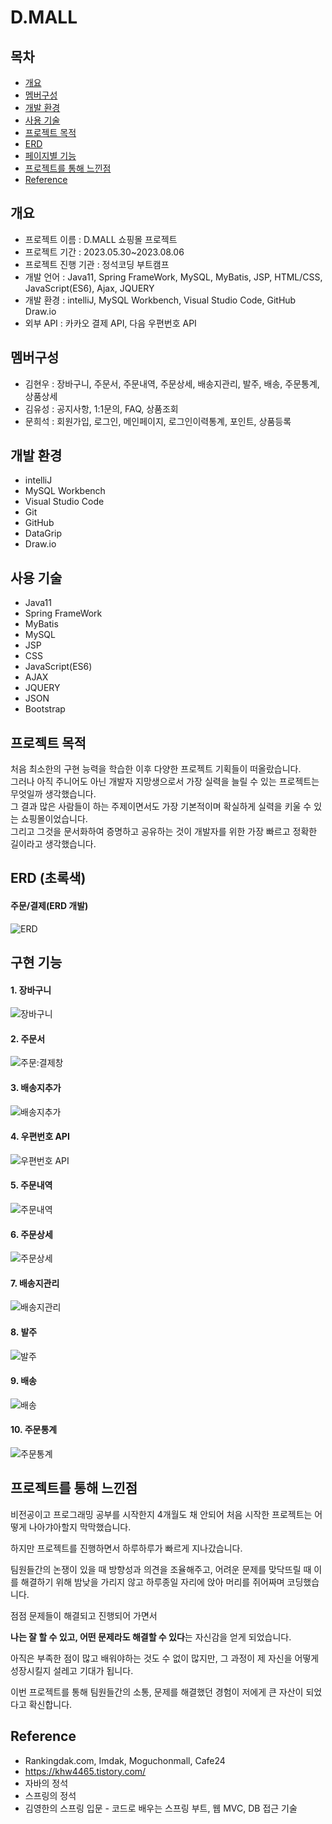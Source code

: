 # D.MALL

## 목차
* [개요](#개요)
* [멤버구성](#멤버구성)
* [개발 환경](#개발-환경)
* [사용 기술](#사용-기술)
* [프로젝트 목적](#프로젝트-목적)
* [ERD](#ERD)
* [페이지별 기능](#페이지별-기능)
* [프로젝트를 통해 느낀점](#프로젝트를-통해-느낀점)
* [Reference](#Reference)


## 개요
* 프로젝트 이름 : D.MALL 쇼핑몰 프로젝트
* 프로젝트 기간 : 2023.05.30~2023.08.06
* 프로젝트 진행 기관 : 정석코딩 부트캠프
* 개발 언어 : Java11, Spring FrameWork, MySQL, MyBatis, JSP, HTML/CSS, JavaScript(ES6), Ajax, JQUERY
* 개발 환경 : intelliJ, MySQL Workbench, Visual Studio Code, GitHub Draw.io
* 외부 API : 카카오 결제 API, 다음 우편번호 API


## 멤버구성
* 김현우 : 장바구니, 주문서, 주문내역, 주문상세, 배송지관리, 발주, 배송, 주문통계, 상품상세<br>
* 김유성 : 공지사항, 1:1문의, FAQ, 상품조회<br>
* 문희석 : 회원가입, 로그인, 메인페이지, 로그인이력통계, 포인트, 상품등록<br>


## 개발 환경
* intelliJ
* MySQL Workbench
* Visual Studio Code
* Git
* GitHub
* DataGrip
* Draw.io


## 사용 기술
* Java11
* Spring FrameWork
* MyBatis
* MySQL
* JSP
* CSS
* JavaScript(ES6)
* AJAX
* JQUERY
* JSON
* Bootstrap


## 프로젝트 목적
처음 최소한의 구현 능력을 학습한 이후 다양한 프로젝트 기획들이 떠올랐습니다.<br>
그러나 아직 주니어도 아닌 개발자 지망생으로서 가장 실력을 늘릴 수 있는 프로젝트는 무엇일까 생각했습니다.<br>
그 결과 많은 사람들이 하는 주제이면서도 가장 기본적이며 확실하게 실력을 키울 수 있는 쇼핑몰이었습니다.<br>
그리고 그것을 문서화하여 증명하고 공유하는 것이 개발자를 위한 가장 빠르고 정확한 길이라고 생각했습니다.<br>


## ERD (초록색)
#### 주문/결제(ERD 개발)

![ERD](https://github.com/khw4465/D.MALL/assets/100522239/f786f5ea-3383-4862-94b7-6d8ed2bd39c8)


## 구현 기능
#### 1. 장바구니

![장바구니](https://github.com/khw4465/D.MALL/assets/100522239/ee5fd4e7-5ca4-4746-a125-93a5b7497f03)

#### 2. 주문서

![주문:결제창](https://github.com/khw4465/D.MALL/assets/100522239/4941b3f8-7c4c-4404-9424-533693453b24)

#### 3. 배송지추가

![배송지추가](https://github.com/khw4465/D.MALL/assets/100522239/7fe5bbca-6268-4f8d-b31f-b17fae2985d9)

#### 4. 우편번호 API

![우편번호 API](https://github.com/khw4465/D.MALL/assets/100522239/4bd090b6-fb2e-4c3f-b115-b99c8e2fc1b8)

#### 5. 주문내역

![주문내역](https://github.com/khw4465/D.MALL/assets/100522239/bba29eae-f96a-4b14-a008-e75beb2740b3)

#### 6. 주문상세

![주문상세](https://github.com/khw4465/D.MALL/assets/100522239/4146aeea-8564-4981-9ce3-a65ddd955218)

#### 7. 배송지관리

![배송지관리](https://github.com/khw4465/D.MALL/assets/100522239/17b22699-9896-48e8-8e47-d1418fece9bf)

#### 8. 발주

![발주](https://github.com/khw4465/D.MALL/assets/100522239/513b5bab-9107-4e5a-b441-526c9ba17fa1)

#### 9. 배송

![배송](https://github.com/khw4465/D.MALL/assets/100522239/58665a2a-8569-4322-9d9f-25c24482d41c)

#### 10. 주문통계

![주문통계](https://github.com/khw4465/D.MALL/assets/100522239/8de186e2-c1a0-4c4c-876d-4e4462855356)


## 프로젝트를 통해 느낀점

비전공이고 프로그래밍 공부를 시작한지 4개월도 채 안되어 처음 시작한 프로젝트는 어떻게 나아갸아할지 막막했습니다.

하지만 프로젝트를 진행하면서 하루하루가 빠르게 지나갔습니다.

팀원들간의 논쟁이 있을 때 방향성과 의견을 조율해주고, 어려운 문제를 맞닥뜨릴 때 이를 해결하기 위해 밤낮을 가리지 않고 하루종일 자리에 앉아 머리를 쥐어짜며 코딩했습니다.

점점 문제들이 해결되고 진행되어 가면서

**나는 잘 할 수 있고, 어떤 문제라도 해결할 수 있다**는 자신감을 얻게 되었습니다.

아직은 부족한 점이 많고 배워야하는 것도 수 없이 많지만, 그 과정이 제 자신을 어떻게 성장시킬지 설레고 기대가 됩니다.

이번 프로젝트를 통해 팀원들간의 소통, 문제를 해결했던 경험이 저에게 큰 자산이 되었다고 확신합니다.


## Reference
* Rankingdak.com, Imdak, Moguchonmall, Cafe24
* https://khw4465.tistory.com/
* 자바의 정석
* 스프링의 정석
* 김영한의 스프링 입문 - 코드로 배우는 스프링 부트, 웹 MVC, DB 접근 기술
